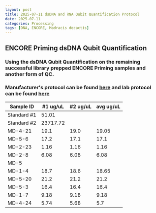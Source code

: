 ```yaml
---
layout: post
title: 2025-07-11 dsDNA and RNA Qubit Quantification Protocol
date: 2025-07-11
categories: Processing
tags: [DNA, ENCORE, Madracis decactis]
---
```


## ENCORE Priming dsDNA Qubit Quantification

### Using the dsDNA Qubit Quantification on the remaining successful library prepped ENCORE Priming samples and another form of QC.

### Manufacturer's protocol can be found [here](https://github.com/flofields/Florence_Putnam_Lab_Notebook/blob/4068f91eeccec460ef74c2a1c7617f3a85335b5d/protocols/MAN0017455_Qubit_1X_dsDNA_HS_Assay_Kit_UG.pdf) and lab protocol can be found [here](https://github.com/flofields/Florence_Putnam_Lab_Notebook/blob/b7725656ec24e76646ef842d6fc135e1e046528c/_posts/2025-06-29-dsDNA-and-RNA-Qubit-Quantification-Protocol.md)


| Sample ID | #1 ug/uL| #2 ug/uL | avg ug/uL
| ------ | ----------- | ------------ | -------- | 
|Standard #1| 51.01| |
|Standard #2| 23717.72| |
| MD-4-21 |    19.1        |19.0           |  19.05     | 
| MD-5-6|    17.2    |    17.1       |   17.1   | 
| MD-2-23 | 1.16          | 1.16            | 1.16      |
| MD-2-8| 6.08           | 6.08            | 6.08      | 
| MD-5|            |             |       | 
| MD-1-4| 18.7           | 18.6            | 18.65      | 
| MD-5-20| 21.2           | 21.2            | 21.2      | 
| MD-5-3| 16.4          | 16.4            | 16.4     | 
| MD-1-7| 9.18           | 9.18            | 9.18      | 
| MD-4-24| 5.74           | 5.68            | 5.7	|

